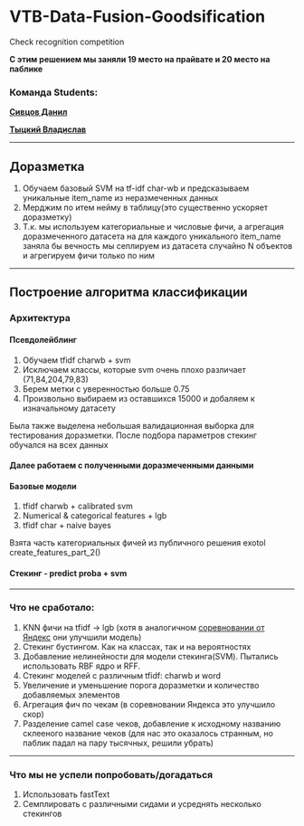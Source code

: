 # VTB-Data-Fusion-Goodsification
Сheck recognition competition

__С этим решением мы заняли 19 место на прайвате и 20 место на паблике__

### Команда Students:  

[__Сивцов Данил__](https://github.com/svtdanny)

[__Тыцкий Владислав__  ](https://github.com/Tytskiy)

---
## Доразметка
1. Обучаем базовый SVM на tf-idf char-wb и предсказываем уникальные item_name из неразмеченных данных
2. Мерджим по итем нейму в таблицу(это существенно ускоряет доразметку)
3. Т.к. мы используем категориальные и числовые фичи, а агрегация доразмеченного датасета на для каждого уникального item_name заняла бы вечность 
мы сеплируем из датасета случайно N объектов и агрегируем фичи только по ним

---
## Построение алгоритма классификации

### Архитектура
#### Псевдолейблинг
1. Обучаем tfidf charwb + svm
2. Исключаем классы, которые svm очень плохо различает (71,84,204,79,83)
3. Берем метки с уверенностью больше 0.75
4. Произвольно выбираем из оставшихся 15000 и добаляем к изначальному датасету

Была также выделена небольшая валидационная выборка для тестирования доразметки. После подбора параметров стекинг обучался на всех данных

#### Далее работаем с полученными доразмеченными данными
#### Базовые модели
1. tfidf charwb + calibrated svm  
2. Numerical & categorical features + lgb  
3. tfidf char + naive bayes  

Взята часть категориальных фичей из публичного решения exotol create_features_part_2()

#### Стекинг - predict proba + svm

---
### Что не сработало:
1. KNN фичи на tfidf -> lgb (хотя в аналогичном [соревновании от Яндекс](https://www.youtube.com/watch?v=WSiPNCzShSY&t=691s&ab_channel=ODSAIRu) они улучшили модель)
2. Стекинг бустингом. Как на классах, так и на вероятностях
3. Добавление нелинейности для модели стекинга(SVM). Пытались использовать RBF ядро и RFF.
4. Стекинг моделей с различным tfidf: charwb и word
5. Увеличение и уменьшение порога доразметки и количество добавляемых элементов
6. Агрегация фич по чекам (в соревновании Яндекса это улучшило скор)
7. Разделение camel case чеков, добавление к исходному названию склееного название чеков (для нас это оказалось странным, но паблик падал на пару тысячных, решили убрать)

---
### Что мы не успели попробовать/догадаться
1. Использовать fastText
2. Семплировать с различными сидами и усреднять несколько стекингов
